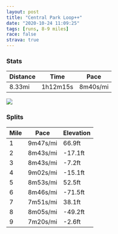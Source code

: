 ```yaml
---
layout: post
title: "Central Park Loop++"
date: "2020-10-24 11:09:25"
tags: [runs, 8-9 miles]
race: false
strava: true
---
```


### Stats

| Distance | Time | Pace |
|----------|------|------|
|8.33mi|1h12m15s|8m40s/mi|

<img src='https://maps.googleapis.com/maps/api/staticmap?maptype=roadmap&path=enc:co_xFr{jbMS|Af@l@Rj@Gn@Hd@CnBe@z@k@d@iB`D[|@Y|ABd@UrDDZp@~@t@l@ZH`Bg@^eAJ}@Ai@pAiAnBIhCuA`@Cf@RrAhAXf@Hl@\|@ZhD^z@d@b@~Br@Lp@\j@L`B\fB`AlBl@l@~BtAdAb@jCh@jAn@`AbA^zBz@bAvAXxBc@zAT|@tA^nCVh@VrAr@d@~CHg@vAd@j@Rd@t@Nj@C`Da@fDf@LKzACVj@\TBRhDtAzBrFlAr@^HbCo@LR~@Bx@n@|@ZVx@lAxARx@Zx@`@d@^~@fA~@`AX^h@t@fBRnAP^`Ad@~Kt@EJl@A|B|Bp@h@JRV`CTb@n@b@nAj@pAIXJPf@@\JLpBHl@f@bC`At@v@H\\RDfA\`@\FtCi@BdBOx@Vv@jPuLsALMM`@o@cDiB}@SgAk@c@q@UIIa@eAkAWgA@i@Qi@GeAJi@fAaCJ_AEy@iBeBQ_AkAe@kC{Bu@mAEi@]e@oAaAk@UyAAMa@wABgAn@eBOyBqAW]a@uAgAwBs@k@y@FmAKyBs@a@]}Co@wAq@iB}AWsAk@O]y@m@i@}Bu@[a@w@YaBsA_@s@k@}ABWMeAW_A@c@Pk@\}BO}B_Ao@QWa@G_@YsBa@_AsAuBeAs@y@_DiBk@O_@m@iCqBQ]{CuAqAIuALkBc@uBTkBnAkAGk@S_F}CkBeCaAw@m@kAi@_@q@EgAReAAyE_AeAw@e@m@]u@[kA_A{@k@Z_@fAPhA`AvBF`@MzAS`@ULy@Tc@[gAaBoAy@q@u@mBk@_ACy@^cBzBwAxCOdD[jCDv@v@zAbAx@f@F\s@LcBlAyBZOjBCrAg@hBYfAX|@l@bAhBT|@X|BhApA~@f@b@Hf@i@Ty@dAsCOyCqAqC{@qAWgAAg@NuAAk@q@oA_@YsAkDm@OaAx@Ob@RtAtAdCFd@Gp@g@z@[L{Ak@iDcDyC}Au@m@S]?k@r@aD@g@c@w@iAe@q@iATm@TqCNKFu@`@e@`BwEj@c@jAaDCeBK{@^sAAm@h@_AIc@zA{Bg@QHGC?pB_FOQX@tAoAXe@^mA\a@ZwAjAaC@o@Lw@&key=AIzaSyC1MId7bFpkLXNAaYhBSTb8jLyiSqzbDtM&size=800x800&markers=color:yellow|label:S|40.79874,-73.95274&markers=color:green|label:F|40.7946,-73.94157999999999'>

### Splits

| Mile | Pace | Elevation |
|------|------|-----------|
|1|9m47s/mi|66.9ft|
|2|8m43s/mi|-17.1ft|
|3|8m43s/mi|-7.2ft|
|4|9m02s/mi|-15.1ft|
|5|8m53s/mi|52.5ft|
|6|8m46s/mi|-71.5ft|
|7|7m51s/mi|38.1ft|
|8|8m05s/mi|-49.2ft|
|9|7m20s/mi|-2.6ft|
